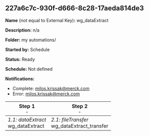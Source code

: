 ## 227a6c7c-930f-d666-8c28-17aeda814de3

**Name** (not equal to External Key)**:** wg_dataExtract

**Description:** n/a

**Folder:** my automations/

**Started by:** Schedule

**Status:** Ready

**Schedule:** Not defined

**Notifications:**

* Complete: milos.krissak@merck.com
* Error: milos.krissak@merck.com

| Step 1<br>_<small>-</small>_ | Step 2<br>_<small>-</small>_ |
| --- | --- |
| _1.1: dataExtract_<br>wg_dataExtract | _2.1: fileTransfer_<br>wg_dataExtract_transfer |
